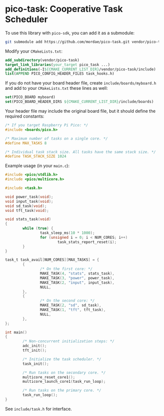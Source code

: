 # pico-task: Cooperative Task Scheduler

To use this library with `pico-sdk`, you can add it as a submodule:

```bash
git submodule add https://github.com/mordae/pico-task.git vendor/pico-task
```

Modify your `CMakeLists.txt`:

```cmake
add_subdirectory(vendor/pico-task)
target_link_libraries(your_target pico_task ...)
add_definitions(-I${CMAKE_CURRENT_LIST_DIR}/vendor/pico-task/include)
list(APPEND PICO_CONFIG_HEADER_FILES task_hooks.h)
```

If you do not have your board header file, create `include/boards/myboard.h` and add to your `CMakeLists.txt` these lines as well:

```cmake
set(PICO_BOARD myboard)
set(PICO_BOARD_HEADER_DIRS ${CMAKE_CURRENT_LIST_DIR}/include/boards)
```

Your header file may include the original board file, but it should define the required constants:

```c
/* If you target Raspberry Pi Pico: */
#include <boards/pico.h>

/* Maximum number of tasks on a single core. */
#define MAX_TASKS 8

/* Individual task stack size. All tasks have the same stack size. */
#define TASK_STACK_SIZE 1024
```

Example usage (in your `main.c`):

```c
#include <pico/stdlib.h>
#include <pico/multicore.h>

#include <task.h>

void power_task(void);
void input_task(void);
void sd_task(void);
void tft_task(void);

void stats_task(void)
{
        while (true) {
                task_sleep_ms(10 * 1000);
                for (unsigned i = 0; i < NUM_CORES; i++)
                        task_stats_report_reset(i);
        }
}

task_t task_avail[NUM_CORES][MAX_TASKS] = {
        {
                /* On the first core: */
                MAKE_TASK(4, "stats", stats_task),
                MAKE_TASK(3, "power", power_task),
                MAKE_TASK(2, "input", input_task),
                NULL,
        },
        {
                /* On the second core: */
                MAKE_TASK(2, "sd", sd_task),
                MAKE_TASK(1, "tft", tft_task),
                NULL,
        },
};

int main()
{
        /* Non-concurrent initialization steps: */
        adc_init();
        tft_init();

        /* Initialize the task scheduler. */
        task_init();

        /* Run tasks on the secondary core. */
        multicore_reset_core1();
        multicore_launch_core1(task_run_loop);

        /* Run tasks on the primary core. */
        task_run_loop();
}
```

See `include/task.h` for interface.
